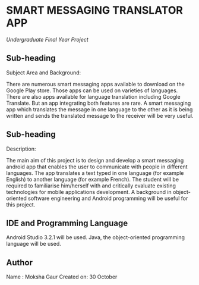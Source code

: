 # SMART MESSAGING TRANSLATOR APP
*Undergraduate Final Year Project*

## Sub-heading

Subject Area and Background:

There are numerous smart messaging apps available to download on the Google Play store. Those apps can be used on varieties of languages. There are also apps available for language translation including Google Translate. But an app integrating both features are rare. A smart messaging app which translates the message in one language to the other as it is being written and sends the translated message to the receiver will be very useful.

 ## Sub-heading

Description:

The main aim of this project is to design and develop a smart messaging android app that enables the user to communicate with people in different languages. The app translates a text typed in one language (for example English) to another language (for example French). The student will be required to familiarise him/herself with and critically evaluate existing technologies for mobile applications development. A background in object-oriented software engineering and Android programming will be useful for this project.


## IDE and Programming Language

Android Studio 3.2.1 will be used.
Java, the object-oriented programming language will be used.













## Author
Name : Moksha Gaur
Created on: 30 October
